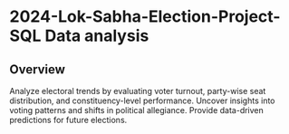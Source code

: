 # 2024-Lok-Sabha-Election-Project-SQL Data analysis
## Overview


Analyze electoral trends by evaluating voter turnout, party-wise seat distribution, and constituency-level performance.
Uncover insights into voting patterns and shifts in political allegiance.
Provide data-driven predictions for future elections.
